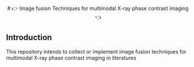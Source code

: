 <div align="center">
# 👉 Image fusion Techniques for multimodal X-ray phase contrast imaging 👈
</div>

## Introduction
This repository intends to collect or implement image fusion techniques for multimodal X-ray phase contrast imaging in literatures

